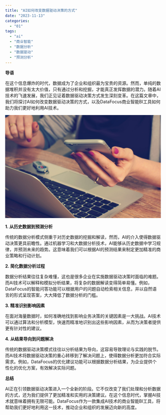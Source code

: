 ```yaml
---
title: "AI如何改变数据驱动决策的方式"
date: "2023-11-13"
categories: 
  - "01"
tags: 
  - "ai"
  - "商业智能"
  - "数据分析"
  - "数据驱动"
  - "预测分析"
---
```


**导语**

在这个信息爆炸的时代，数据成为了企业和组织最为宝贵的资源。然而，单纯的数据堆积并没有太大价值，只有通过分析和挖掘，才能真正发挥数据的潜力。随着AI技术的飞速发展，我们正见证着数据驱动决策方式发生深刻变革。在这篇文章中，我们将探讨AI如何改变数据驱动决策的方式，以及DataFocus商业智能BI工具如何助力我们更好地利用AI技术。

![](images/1697699444-office-620822-scaled.jpg)

**1\. 从历史数据到预测分析**

传统的数据分析模式侧重于对历史数据的挖掘和解读，然而，AI的介入使得数据驱动决策更具前瞻性。通过机器学习和大数据分析技术，AI能够从历史数据中学习规律，并预测未来的趋势。这意味着我们可以根据AI的预测结果来制定更加精准的商业策略和行动计划。

**2\. 简化数据分析过程**

数据分析结果往往复杂难懂，这也是很多企业在实施数据驱动决策时面临的难题。而AI技术可以解释和模拟分析结果，将复杂的数据解读变得简单易懂。例如，DataFocus的智能问答功能可以根据用户的问题自动检索相关信息，并以自然语言的形式呈现答案，大大降低了数据分析的门槛。

**3\. 精准识别影响因素**

在面对海量数据时，如何准确地找到影响业务决策的关键因素是一大挑战。AI技术可以通过算法和分析模型，快速而精准地识别出这些影响因素，从而为决策者提供更有针对性的建议。

**4\. 从结果导向到问题解决**

传统的数据驱动决策模式往往以分析结果为导向，这容易导致理论与实践的脱节。而AI技术将数据驱动决策的重心转移到了解决问题上，使得数据分析更加符合实际需求。例如，DataFocus的优化建议功能可以根据数据分析结果，为企业提供个性化的优化方案，有效解决实际问题。

**总结**

AI正在引领数据驱动决策进入一个全新的阶段。它不仅改变了我们处理和分析数据的方式，还为我们提供了更加精准和实用的决策建议。在这个信息时代，掌握AI技术就意味着拥有无限可能。DataFocus作为一款集成AI技术的商业智能BI工具，将帮助我们更好地利用这一技术，推动企业和组织的发展迈向新的高度。
